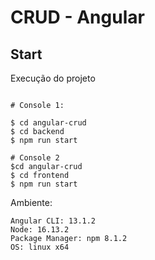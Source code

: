 # CRUD - Angular

## Start

Execução do projeto

```

# Console 1:

$ cd angular-crud
$ cd backend
$ npm run start

# Console 2
$cd angular-crud
$ cd frontend
$ npm run start
```

Ambiente:

```
Angular CLI: 13.1.2
Node: 16.13.2
Package Manager: npm 8.1.2
OS: linux x64
```
